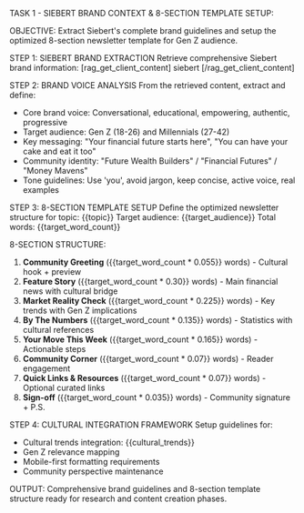 TASK 1 - SIEBERT BRAND CONTEXT & 8-SECTION TEMPLATE SETUP:

OBJECTIVE:
Extract Siebert's complete brand guidelines and setup the optimized 8-section newsletter template for Gen Z audience.

STEP 1: SIEBERT BRAND EXTRACTION
Retrieve comprehensive Siebert brand information:
[rag_get_client_content] siebert [/rag_get_client_content]

STEP 2: BRAND VOICE ANALYSIS
From the retrieved content, extract and define:
- Core brand voice: Conversational, educational, empowering, authentic, progressive
- Target audience: Gen Z (18-26) and Millennials (27-42)
- Key messaging: "Your financial future starts here", "You can have your cake and eat it too"
- Community identity: "Future Wealth Builders" / "Financial Futures" / "Money Mavens"
- Tone guidelines: Use 'you', avoid jargon, keep concise, active voice, real examples

STEP 3: 8-SECTION TEMPLATE SETUP
Define the optimized newsletter structure for topic: {{topic}}
Target audience: {{target_audience}}
Total words: {{target_word_count}}

8-SECTION STRUCTURE:
1. **Community Greeting** ({{target_word_count * 0.055}} words) - Cultural hook + preview
2. **Feature Story** ({{target_word_count * 0.30}} words) - Main financial news with cultural bridge
3. **Market Reality Check** ({{target_word_count * 0.225}} words) - Key trends with Gen Z implications
4. **By The Numbers** ({{target_word_count * 0.135}} words) - Statistics with cultural references
5. **Your Move This Week** ({{target_word_count * 0.165}} words) - Actionable steps
6. **Community Corner** ({{target_word_count * 0.07}} words) - Reader engagement
7. **Quick Links & Resources** ({{target_word_count * 0.07}} words) - Optional curated links
8. **Sign-off** ({{target_word_count * 0.035}} words) - Community signature + P.S.

STEP 4: CULTURAL INTEGRATION FRAMEWORK
Setup guidelines for:
- Cultural trends integration: {{cultural_trends}}
- Gen Z relevance mapping
- Mobile-first formatting requirements
- Community perspective maintenance

OUTPUT:
Comprehensive brand guidelines and 8-section template structure ready for research and content creation phases.

